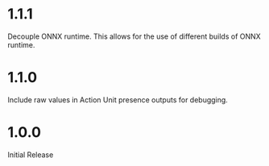 # 1.1.1

Decouple ONNX runtime.
This allows for the use of different builds of ONNX runtime.

# 1.1.0

Include raw values in Action Unit presence outputs for debugging.

# 1.0.0

Initial Release